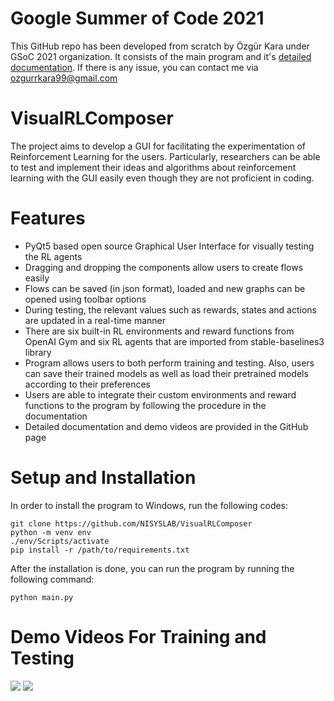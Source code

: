 # Google Summer of Code 2021
This GitHub repo has been developed from scratch by Özgür Kara under GSoC 2021 organization. It consists of the main program and it's [detailed documentation](https://github.com/NISYSLAB/VisualRLComposer/blob/main/documentation.pdf). If there is any issue, you can contact me via ozgurrkara99@gmail.com  

# VisualRLComposer
The project aims to develop a GUI for facilitating the experimentation of Reinforcement Learning for the users. Particularly, researchers can be able to test and implement their ideas and algorithms about reinforcement learning with the GUI easily even though they are not proficient in coding.

# Features
* PyQt5 based open source Graphical User Interface for visually testing the RL agents
* Dragging and dropping the components allow users to create flows easily
* Flows can be saved (in json format), loaded and new graphs can be opened using toolbar options
* During testing, the relevant values such as rewards, states and actions are updated in a real-time manner
* There are six built-in RL environments and reward functions from OpenAI Gym and six RL agents that are imported from stable-baselines3 library
* Program allows users to both perform training and testing. Also, users can save their trained models as well as load their pretrained models according to their preferences
* Users are able to integrate their custom environments and reward functions to the program by following the procedure in the documentation
* Detailed documentation and demo videos are provided in the GitHub page

# Setup and Installation
In order to install the program to Windows, run the following codes:
```
git clone https://github.com/NISYSLAB/VisualRLComposer
python -m venv env
./env/Scripts/activate
pip install -r /path/to/requirements.txt
```
After the installation is done, you can run the program by running the following command:
```
python main.py
```

# Demo Videos For Training and Testing

![](https://github.com/NISYSLAB/VisualRLComposer/blob/main/assets/demo1.gif)
![](https://github.com/NISYSLAB/VisualRLComposer/blob/main/assets/demo2.gif)
